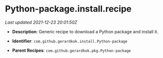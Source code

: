 # Python-package.install.recipe

_Last updated 2021-12-23 20:01:50Z_

- **Description**: Generic recipe to download a Python package and install it.

- **Identifier**: `com.github.gerardkok.install.Python-package`

- **Parent Recipes**: `com.github.gerardkok.pkg.Python-package`
